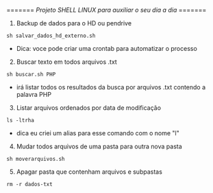 
======= *Projeto SHELL LINUX  para auxiliar o seu dia a dia* =======

1. Backup de dados para o HD ou pendrive

`sh salvar_dados_hd_externo.sh`

- Dica: voce pode criar uma crontab para automatizar o processo

2. Buscar texto em todos arquivos .txt

  `sh buscar.sh PHP`

- irá listar todos os resultados da busca por arquivos .txt contendo a palavra PHP

3. Listar arquivos ordenados por data de modificação

  `ls -ltrha`

- dica eu criei um alias para esse comando com o nome "l"

4. Mudar todos arquivos de uma pasta para outra nova pasta

  `sh moverarquivos.sh`

5. Apagar pasta que contenham arquivos e subpastas

  `rm -r dados-txt`


